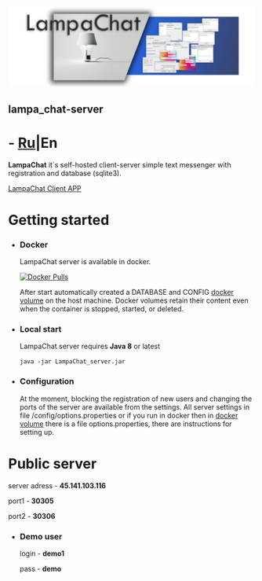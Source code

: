 <p align="center">
  <img title="logo" src='https://github.com/Alexzionx/lampa_chat-client/blob/master/assets/images/logo.png?raw=true' />
</p>

## lampa_chat-server

# - [Ru](https://github.com/Alexzionx/lampa_chat-server/blob/main/readmeRU.md)|En

**LampaChat** it`s self-hosted client-server simple text messenger with registration and database (sqlite3).

[LampaChat Client APP](https://github.com/Alexzionx/lampa_chat-client/)

# Getting started
- ### Docker

  LampaChat server is available in docker.
  
  [![Docker Pulls](https://img.shields.io/docker/image-size/alexzionx/lampa_chat-server/8-0.1?style=for-the-badge)](https://hub.docker.com/r/alexzionx/lampa_chat-server)
  
  After start automatically created a DATABASE and CONFIG [docker volume](https://docs.docker.com/storage/volumes/) on the host machine.
Docker volumes retain their content even when the container is stopped, started, or deleted.
- ### Local start
  LampaChat server requires **Java 8** or latest
  ```
  java -jar LampaChat_server.jar
  ```
- ### Configuration
  At the moment, blocking the registration of new users and changing the ports of the server are available from the settings.
  All server settings in file /config/options.properties or if you run in docker then in [docker volume](https://docs.docker.com/storage/volumes/) there is a file options.properties, there are instructions for setting up.

# Public server
   server adress - **45.141.103.116**
   
   port1 - **30305**
   
   port2 - **30306**
  
  - ### Demo user
    
    login - **demo1**
    
    pass - **demo**
  
  
